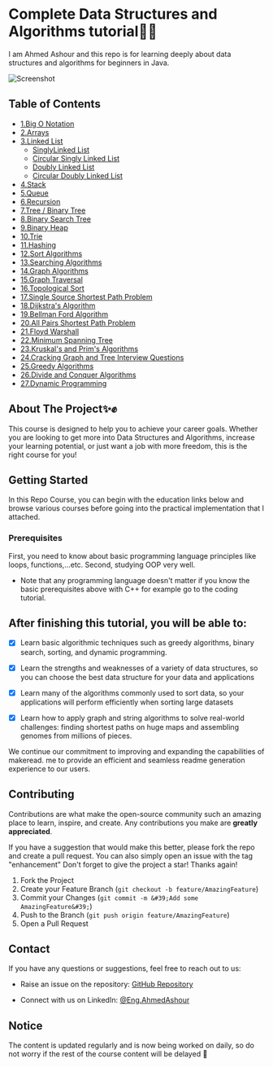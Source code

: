 # Complete Data Structures and Algorithms tutorial💫🦅


I am Ahmed Ashour and this repo is for learning deeply about data structures and algorithms for beginners in Java.

![Screenshot](https://i.giphy.com/media/v1.Y2lkPTc5MGI3NjExeGZ6ZGp2dmw1Nm1mMDN3djN4bDF6cnBseTRzeDZldWNkZ20xbjM2YiZlcD12MV9pbnRlcm5hbF9naWZfYnlfaWQmY3Q9Zw/3o6Yg4GUVgIUg3bf7W/giphy.gif)
## Table of Contents

- [1.Big O Notation](#BigONotation)
- [2.Arrays](#Arrays)
- [3.Linked List](#LinkedList)
  - [SinglyLinked List](#SinglyLinkedList)
  - [Circular Singly Linked List](#CircularSinglyLinkedList)
  - [Doubly Linked List](#DoublyLinkedList)
  - [Circular Doubly Linked List](#CircularDoublyLinkedList)
- [4.Stack](#Stack)
- [5.Queue](#Queue)  
- [6.Recursion](#Recursion)
- [7.Tree / Binary Tree](#Tree/BinaryTree)
- [8.Binary Search Tree](#BinarySearchTree)
- [9.Binary Heap](#BinaryHeap)
- [10.Trie](#Trie)
- [11.Hashing](#Hashing)
- [12.Sort Algorithms](#SortAlgorithms)
- [13.Searching Algorithms](#SearchingAlgorithms)
- [14.Graph Algorithms](#GraphAlgorithms)
- [15.Graph Traversal](#GraphTraversal)
- [16.Topological Sort](#TopologicalSort)
- [17.Single Source Shortest Path Problem](#SingleSourceShortestPathProblem)
- [18.Dijkstra's Algorithm](#Dijkstra'sAlgorithm)
- [19.Bellman Ford Algorithm](#BellmanFordAlgorithm)
- [20.All Pairs Shortest Path Problem](#AllPairsShortestPathProblem)
- [21.Floyd Warshall](#FloydWarshall)
- [22.Minimum Spanning Tree](#MinimumSpanningTree)
- [23.Kruskal's and Prim's Algorithms](#Kruskal'sandPrim'sAlgorithms)
- [24.Cracking Graph and Tree Interview Questions ](#CrackingGraphandTreeInterviewQuestions )
- [25.Greedy Algorithms](#GreedyAlgorithms)
- [26.Divide and Conquer Algorithms](#DivideandConquerAlgorithms)
- [27.Dynamic Programming](#DynamicProgramming)


## About The Project✨✊



This course is designed to help you to achieve your career goals. Whether you are looking to get more into Data Structures and Algorithms, increase your learning potential, or just want a job with more freedom, this is the right course for you!

## Getting Started

In this Repo Course, you can begin with the education links below and browse various courses before going into the practical implementation that I attached. 

### Prerequisites

First, you need to know about basic programming language principles like loops, functions,...etc. Second, studying OOP very well.
- Note that any programming language doesn't matter if you know the basic prerequisites above with C++ for example go to the coding tutorial.


## After finishing this tutorial, you will be able to:

- [x] Learn basic algorithmic techniques such as greedy algorithms, binary search, sorting, and dynamic programming.
- [x] Learn the strengths and weaknesses of a variety of data structures, so you can choose the best data structure for your data and applications
- [x] Learn many of the algorithms commonly used to sort data, so your applications will perform efficiently when sorting large datasets
- [x] Learn how to apply graph and string algorithms to solve real-world challenges: finding shortest paths on huge maps and assembling genomes from millions of pieces. 


We continue our commitment to improving and expanding the capabilities of makeread. me to provide an efficient and seamless readme generation experience to our users.

## Contributing

Contributions are what make the open-source community such an amazing place to learn, inspire, and create. Any contributions you make are **greatly appreciated**.

If you have a suggestion that would make this better, please fork the repo and create a pull request. You can also simply open an issue with the tag &quot;enhancement&quot;
Don&#39;t forget to give the project a star! Thanks again!

1. Fork the Project
2. Create your Feature Branch (`git checkout -b feature/AmazingFeature`)
3. Commit your Changes (`git commit -m &#39;Add some AmazingFeature&#39;`)
4. Push to the Branch (`git push origin feature/AmazingFeature`)
5. Open a Pull Request


## Contact

If you have any questions or suggestions, feel free to reach out to us:

- Raise an issue on the repository: [GitHub Repository](https://github.com/7amo10)

- Connect with us on LinkedIn: [@Eng.AhmedAshour](https://www.linkedin.com/in/eng-ahmed-ashour-45b65b263/)


## Notice

The content is updated regularly and is now being worked on daily, so do not worry if the rest of the course content will be delayed  🚀
